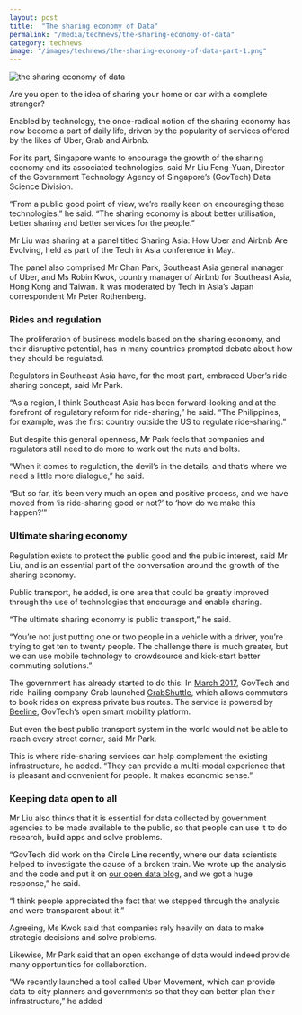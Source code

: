 ```yaml
---
layout: post
title:  "The sharing economy of Data"
permalink: "/media/technews/the-sharing-economy-of-data"
category: technews
image: "/images/technews/the-sharing-economy-of-data-part-1.png"
---
```


![the sharing economy of data]({{site.baseurl}}/images/technews/the-sharing-economy-of-data-part-1.png)

Are you open to the idea of sharing your home or car with a complete stranger?

Enabled by technology, the once-radical notion of the sharing economy has now become a part of daily life, driven by the popularity of services offered by the likes of Uber, Grab and Airbnb.

For its part, Singapore wants to encourage the growth of the sharing economy and its associated technologies, said Mr Liu Feng-Yuan, Director of the Government Technology Agency of Singapore’s (GovTech) Data Science Division.

“From a public good point of view, we’re really keen on encouraging these technologies,” he said. “The sharing economy is about better utilisation, better sharing and better services for the people.”

Mr Liu was sharing at a panel titled Sharing Asia: How Uber and Airbnb Are Evolving, held as part of the Tech in Asia conference in May..

The panel also comprised Mr Chan Park, Southeast Asia general manager of Uber, and Ms Robin Kwok, country manager of Airbnb for Southeast Asia, Hong Kong and Taiwan. It was moderated by Tech in Asia’s Japan correspondent Mr Peter Rothenberg.

### **Rides and regulation**
The proliferation of business models based on the sharing economy, and their disruptive potential, has in many countries prompted debate about how they should be regulated.

Regulators in Southeast Asia have, for the most part, embraced Uber’s ride-sharing concept, said Mr Park.

“As a region, I think Southeast Asia has been forward-looking and at the forefront of regulatory reform for ride-sharing,” he said. “The Philippines, for example, was the first country outside the US to regulate ride-sharing.”

But despite this general openness, Mr Park feels that companies and regulators still need to do more to work out the nuts and bolts.

“When it comes to regulation, the devil’s in the details, and that’s where we need a little more dialogue,” he said.

“But so far, it’s been very much an open and positive process, and we have moved from ‘is ride-sharing good or not?’ to ‘how do we make this happen?’”

### **Ultimate sharing economy**
Regulation exists to protect the public good and the public interest, said Mr Liu, and is an essential part of the conversation around the growth of the sharing economy.

Public transport, he added, is one area that could be greatly improved through the use of technologies that encourage and enable sharing.  

“The ultimate sharing economy is public transport,” he said.

“You’re not just putting one or two people in a vehicle with a driver, you’re trying to get ten to twenty people. The challenge there is much greater, but we can use mobile technology to crowdsource and kick-start better commuting solutions.”

The government has already started to do this. In [March 2017](https://www.tech.gov.sg/Media-Room/Media-Releases/2017/03/Grab-Launches-GrabShuttle), GovTech and ride-hailing company Grab launched [GrabShuttle](https://www.grab.com/sg/shuttle/), which allows commuters to book rides on express private bus routes. The service is powered by [Beeline](https://www.beeline.sg/), GovTech’s open smart mobility platform.

But even the best public transport system in the world would not be able to reach every street corner, said Mr Park.

This is where ride-sharing services can help complement the existing infrastructure, he added. “They can provide a multi-modal experience that is pleasant and convenient for people. It makes economic sense.”

### **Keeping data open to all**
Mr Liu also thinks that it is essential for data collected by government agencies to be made available to the public, so that people can use it to do research, build apps and solve problems.

“GovTech did work on the Circle Line recently, where our data scientists helped to investigate the cause of a broken train. We wrote up the analysis and the code and put it on [our open data blog](https://blog.data.gov.sg/how-we-caught-the-circle-line-rogue-train-with-data-79405c86ab6a), and we got a huge response,” he said.

“I think people appreciated the fact that we stepped through the analysis and were transparent about it.”

Agreeing, Ms Kwok said that companies rely heavily on data to make strategic decisions and solve problems.

Likewise, Mr Park said that an open exchange of data would indeed provide many opportunities for collaboration.

“We recently launched a tool called Uber Movement, which can provide data to city planners and governments so that they can better plan their infrastructure,” he added
